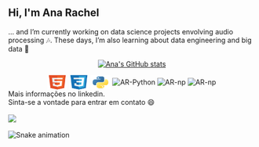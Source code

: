 ## Hi, I'm Ana Rachel 
... and I’m currently working on data science projects envolving audio processing 🎶. These days, I’m also learning about data engineering and big data 🌱 

<div align = center>
  
[![Ana's GitHub stats](https://github-readme-stats.vercel.app/api?username=AnaRachel1&count_private=true&show_icons=true&theme=vue-dark&hide=issues,contribs)](https://github.com/anuraghazra/github-readme-stats)

  <div style="display: inline_block">
    <img align="center" alt="AR-HTML" height="30" width="40" src="https://raw.githubusercontent.com/devicons/devicon/master/icons/html5/html5-original.svg">
    <img align="center" alt="AR-CSS" height="30" width="40" src="https://raw.githubusercontent.com/devicons/devicon/master/icons/css3/css3-original.svg">
    <img align="center" alt="AR-Python" height="30" width="40" src="https://raw.githubusercontent.com/devicons/devicon/master/icons/python/python-original.svg">
    <img align="center" alt="AR-Python" height="30" width="40" src="https://cdn.jsdelivr.net/gh/devicons/devicon/icons/tensorflow/tensorflow-original.svg" />
    <img align="center" alt="AR-np" height="60" width="70"  src="https://cdn.jsdelivr.net/gh/devicons/devicon/icons/mysql/mysql-original-wordmark.svg" />
    <img align="center" alt="AR-np" height="50" width="60" src="https://cdn.jsdelivr.net/gh/devicons/devicon/icons/mongodb/mongodb-original-wordmark.svg" />
  </div>
</div> 
  
<div>
Mais informações no linkedin.<br>
Sinta-se a vontade para entrar em contato 😄
<br><br>
<a href="https://www.linkedin.com/in/ana-rachel-melo" target="_blank"><img src="https://img.shields.io/badge/LinkedIn-0077B5?style=for-the-badge&logo=linkedin&logoColor=white" target="_blank"></a> 
</div>

![Snake animation](https://github.com/AnaRachel1/AnaRachel1/blob/output/github-contribution-grid-snake.svg)

